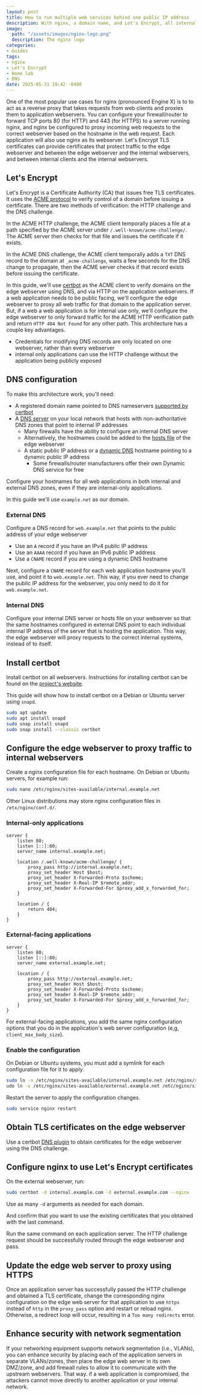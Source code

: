 ```yaml
---
layout: post
title: How to run multiple web services behind one public IP address
description: With nginx, a domain name, and Let's Encrypt, all internal and external-facing web applications can use HTTPS — even on a home network
image:
  path: "/assets/images/nginx-logo.png"
  description: The nginx logo
categories:
- Guides
tags:
- nginx
- Let's Encrypt
- Home lab
- DNS
date: 2025-05-31 19:42 -0400
---
```

One of the most popular use cases for nginx (pronounced Engine X) is to to act as a reverse proxy that takes requests from web clients and proxies them to application webservers. You can configure your firewall/router to forward TCP ports 80 (for HTTP) and 443 (for HTTPS) to a server running nginx, and nginx be configured to proxy incoming web requests to the correct webserver based on the hostname in the web request. Each application will also use nginx as its webserver. Let's Encrypt TLS certificates can provide certificates that protect traffic to the edge webserver and between the edge webserver and the internal webservers, and between internal clients and the internal webservers.

## Let's Encrypt

Let's Encrypt is a Certificate Authority (CA) that issues free TLS certificates. It uses the [ACME protocol](https://datatracker.ietf.org/doc/html/rfc8555) to verify control of a domain before issuing a certificate. There are two methods of verification: the HTTP challenge and the DNS challenge.

In the ACME HTTP challenge, the ACME client temporally places a file at a path specified by the ACME server under `/.well-known/acme-challenge/`. The ACME server then checks for that file and issues the certificate if it exists.

In the ACME DNS challenge, the ACME client temporally adds a `TXT` DNS record to the domain at `_acme-challenge`, waits a few seconds for the DNS change to propagate, then the ACME server checks if that record exists before issuing the certificate.

In this guide, we'll use [certbot](https://certbot.eff.org/) as the ACME client to verify domains on the edge webserver using DNS, and via HTTP on the application webservers. If a web application needs to be public facing, we'll configure the edge webserver to proxy all web traffic for that domain to the application server. But, if a web a web application is for internal use only, we'll configure the edge webserver to only forward traffic for the ACME HTTP verification path and return `HTTP 404 Not Found` for any other path. This architecture has a couple key advantages.

- Credentials for modifying DNS records are only located on one webserver, rather than every webserver
- internal only applications can use the HTTP challenge without the application being publicly exposed

## DNS configuration

To make this architecture work, you'll need:

- A registered domain name pointed to DNS nameservers [supported by certbot](https://eff-certbot.readthedocs.io/en/stable/using.html#dns-plugins)
- A [DNS server](https://en.wikipedia.org/wiki/Comparison_of_DNS_server_software) on your local network that hosts with non-authoritative DNS zones that point to internal IP addresses
  - Many firewalls have the ability to configure an internal DNS server
  - Alternatively, the hostnames could be added to the [hosts file](https://en.wikipedia.org/wiki/Hosts_(file)) of the edge webserver
  - A static public IP address or a [dynamic DNS](https://www.howtogeek.com/866573/what-is-dynamic-dns-ddns-and-how-do-you-set-it-up/) hostname pointing to a dynamic public IP address
    - Some firewalls/router manufacturers offer their own Dynamic DNS service for free

Configure your hostnames for all web applications in both internal and external DNS zones, even if they are internal-only applications.

In this guide we'll use `example.net` as our domain.

### External DNS

Configure a DNS record for `web.example.net` that points to the public address of your edge webserver

- Use an `A` record if you have an IPv4 public IP address
- Use an `AAAA` record if you have an IPv6 public IP address
- Use a `CNAME` record if you are using a dynamic DNS hostname

Next, configure a `CNAME` record for each web application hostname you'll use, and point it to `web.example.net`. This way, if you ever need to change the public IP address for the webserver, you only need to do it for `web.example.net`.

### Internal DNS

Configure your internal DNS server or hosts file on your webserver so that the same hostnames configured in external DNS point to each individual internal IP address of the server that is hosting the application. This way, the edge webserver will proxy requests to the correct internal systems, instead of to itself.

## Install certbot

Install certbot on all webservers. Instructions for installing certbot can be found on the [project's website](https://certbot.eff.org/).

This guide will show how to install certbot on a Debian or Ubuntu server using `snapd`.

```bash
sudo apt update
sudo apt install snapd
sudo snap install snapd
sudo snap install --classic certbot
```

## Configure the edge webserver to proxy traffic to internal webservers

Create a nginx configuration file for each hostname. On Debian or Ubuntu servers, for example run:

```bash
sudo nano /etc/nginx/sites-available/internal.example.net
```

Other Linux distributions may store nginx configuration files in `/etx/nginx/conf.d/`.

### Internal-only applications

```nginx
server {
    listen 80;
    listen [::]:80;
    server_name internal.example.net;

    location /.well-known/acme-challenge/ {
        proxy_pass http://internal.example.net;
        proxy_set_header Host $host;
        proxy_set_header X-Forwarded-Proto $scheme;
        proxy_set_header X-Real-IP $remote_addr;
        proxy_set_header X-Forwarded-For $proxy_add_x_forwarded_for;
    }

    location / {
        return 404;
    }
}
```

### External-facing applications

```nginx
server {
    listen 80;
    listen [::]:80;
    server_name external.example.net;

    location / {
        proxy_pass http://external.example.net;
        proxy_set_header Host $host;
        proxy_set_header X-Forwarded-Proto $scheme;
        proxy_set_header X-Real-IP $remote_addr;
        proxy_set_header X-Forwarded-For $proxy_add_x_forwarded_for;
    }
}
```

For external-facing applications, you add the same nginx configuration options that you do in the application's web server configuration (e,g, `client_max_body_size`).

### Enable the configuration

On Debian or Ubuntu systems, you must add a symlink for each configuration file for it to apply.

```bash
sudo ln -s /etc/nginx/sites-available/internal.example.net /etc/nginx/sites-enabled/internal.example.net
udo ln -s /etc/nginx/sites-available/external.example.net /etc/nginx/sites-enabled/external.example.net
```

Restart the server to apply the configuration changes.

```bash
sudo service nginx restart
```

## Obtain TLS certificates on the edge webserver

Use a certbot [DNS plugin](https://eff-certbot.readthedocs.io/en/stable/using.html#dns-plugins) to obtain certificates for the edge webserver using the DNS challenge.

## Configure nginx to use Let's Encrypt certificates

On the external webserver, run:

```bash
sudo certbot -d internal.example.com -d external.example.com --nginx
```

Use as many `-d` arguments as needed for each domain.

And confirm that you want to use the existing certificates that you obtained with the last command.

Run the same command on each application server. The HTTP challenge request should be successfully routed through the edge webserver and pass.

## Update the edge web server to proxy using HTTPS

Once an application server has successfully passed the HTTP challenge and obtained a TLS certificate, change the corresponding nginx configuration on the edge web server for that application to use `https` instead of `http` in the `proxy_pass` option and restart or reload nginx. Otherwise, a redirect loop will occur, resulting in a `Too many redirects` error.

## Enhance security with network segmentation

If your networking equipment supports network segmentation (i.e., VLANs), you can enhance security by placing each of the application servers in separate VLANs/zones, then place the edge web server in its own DMZ/zone, and add firewall rules to allow it to communicate with the upstream webservers. That way. if a web application is compromised, the attackers cannot move directly to another application or your internal network.
